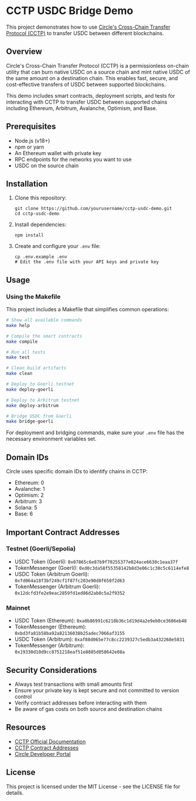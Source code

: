 # CCTP USDC Bridge Demo

This project demonstrates how to use [Circle's Cross-Chain Transfer Protocol (CCTP)](https://www.circle.com/en/cross-chain-transfer-protocol) to transfer USDC between different blockchains.

## Overview

Circle's Cross-Chain Transfer Protocol (CCTP) is a permissionless on-chain utility that can burn native USDC on a source chain and mint native USDC of the same amount on a destination chain. This enables fast, secure, and cost-effective transfers of USDC between supported blockchains.

This demo includes smart contracts, deployment scripts, and tests for interacting with CCTP to transfer USDC between supported chains including Ethereum, Arbitrum, Avalanche, Optimism, and Base.

## Prerequisites

- Node.js (v18+)
- npm or yarn
- An Ethereum wallet with private key
- RPC endpoints for the networks you want to use
- USDC on the source chain

## Installation

1. Clone this repository:
   ```
   git clone https://github.com/yourusername/cctp-usdc-demo.git
   cd cctp-usdc-demo
   ```

2. Install dependencies:
   ```
   npm install
   ```

3. Create and configure your `.env` file:
   ```
   cp .env.example .env
   # Edit the .env file with your API keys and private key
   ```

## Usage

### Using the Makefile

This project includes a Makefile that simplifies common operations:

```bash
# Show all available commands
make help

# Compile the smart contracts
make compile

# Run all tests
make test

# Clean build artifacts
make clean

# Deploy to Goerli testnet
make deploy-goerli

# Deploy to Arbitrum testnet 
make deploy-arbitrum

# Bridge USDC from Goerli
make bridge-goerli
```

For deployment and bridging commands, make sure your `.env` file has the necessary environment variables set.

## Domain IDs

Circle uses specific domain IDs to identify chains in CCTP:

- Ethereum: 0
- Avalanche: 1
- Optimism: 2
- Arbitrum: 3
- Solana: 5
- Base: 6

## Important Contract Addresses

### Testnet (Goerli/Sepolia)

- USDC Token (Goerli): `0x07865c6e87b9f70255377e024ace6630c1eaa37f`
- TokenMessenger (Goerli): `0xd0c3da58f55358142b8d3e06c1c30c5c6114efe8`
- USDC Token (Arbitrum Goerli): `0xfd064a18f3bf249cf1f87fc203e90d8f650f2d63`
- TokenMessenger (Arbitrum Goerli): `0x12dcfd3fe2e9eac2859fd1ed86d2ab8c5a2f9352`

### Mainnet

- USDC Token (Ethereum): `0xa0b86991c6218b36c1d19d4a2e9eb0ce3606eb48`
- TokenMessenger (Ethereum): `0xbd3fa81b58ba92a82136038b25adec7066af3155`
- USDC Token (Arbitrum): `0xaf88d065e77c8cc2239327c5edb3a432268e5831`
- TokenMessenger (Arbitrum): `0x19330d10d9cc8751218eaf51e8885d058642e08a`

## Security Considerations

- Always test transactions with small amounts first
- Ensure your private key is kept secure and not committed to version control
- Verify contract addresses before interacting with them
- Be aware of gas costs on both source and destination chains

## Resources

- [CCTP Official Documentation](https://developers.circle.com/stablecoins/docs/cctp-getting-started)
- [CCTP Contract Addresses](https://developers.circle.com/stablecoins/docs/cctp-contract-addresses)
- [Circle Developer Portal](https://developers.circle.com/)

## License

This project is licensed under the MIT License - see the LICENSE file for details. 